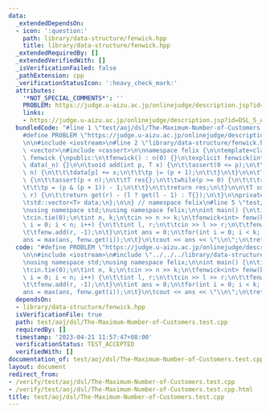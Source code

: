 ```yaml
---
data:
  _extendedDependsOn:
  - icon: ':question:'
    path: library/data-structure/fenwick.hpp
    title: library/data-structure/fenwick.hpp
  _extendedRequiredBy: []
  _extendedVerifiedWith: []
  _isVerificationFailed: false
  _pathExtension: cpp
  _verificationStatusIcon: ':heavy_check_mark:'
  attributes:
    '*NOT_SPECIAL_COMMENTS*': ''
    PROBLEM: https://judge.u-aizu.ac.jp/onlinejudge/description.jsp?id=DSL_5_A
    links:
    - https://judge.u-aizu.ac.jp/onlinejudge/description.jsp?id=DSL_5_A
  bundledCode: "#line 1 \"test/aoj/dsl/The-Maximum-Number-of-Customers.test.cpp\"\n\
    #define PROBLEM \"https://judge.u-aizu.ac.jp/onlinejudge/description.jsp?id=DSL_5_A\"\
    \n\n#include <iostream>\n#line 2 \"library/data-structure/fenwick.hpp\"\n#include\
    \ <vector>\n#include <cassert>\n\nnamespace felix {\n\ntemplate<class T>\nstruct\
    \ fenwick {\npublic:\n\tfenwick() : n(0) {}\n\texplicit fenwick(int _n) : n(_n),\
    \ data(_n) {}\n\n\tvoid add(int p, T x) {\n\t\tassert(0 <= p);\n\t\twhile(p <\
    \ n) {\n\t\t\tdata[p] += x;\n\t\t\tp |= (p + 1);\n\t\t}\n\t}\n\n\tT get(int p)\
    \ {\n\t\tassert(p < n);\n\t\tT res{};\n\t\twhile(p >= 0) {\n\t\t\tres += data[p];\n\
    \t\t\tp = (p & (p + 1)) - 1;\n\t\t}\n\t\treturn res;\n\t}\n\n\tT sum(int l, int\
    \ r) {\n\t\treturn get(r) - (l ? get(l - 1) : T{});\n\t}\n\nprivate:\n\tint n;\n\
    \tstd::vector<T> data;\n};\n\n} // namespace felix\n#line 5 \"test/aoj/dsl/The-Maximum-Number-of-Customers.test.cpp\"\
    \nusing namespace std;\nusing namespace felix;\n\nint main() {\n\tios::sync_with_stdio(false);\n\
    \tcin.tie(0);\n\tint n, k;\n\tcin >> n >> k;\n\tfenwick<int> fenw(k);\n\tfor(int\
    \ i = 0; i < n; i++) {\n\t\tint l, r;\n\t\tcin >> l >> r;\n\t\tfenw.add(l, +1);\n\
    \t\tfenw.add(r, -1);\n\t}\n\tint ans = 0;\n\tfor(int i = 0; i < k; i++) {\n\t\t\
    ans = max(ans, fenw.get(i));\n\t}\n\tcout << ans << \"\\n\";\n\treturn 0;\n}\n"
  code: "#define PROBLEM \"https://judge.u-aizu.ac.jp/onlinejudge/description.jsp?id=DSL_5_A\"\
    \n\n#include <iostream>\n#include \"../../../library/data-structure/fenwick.hpp\"\
    \nusing namespace std;\nusing namespace felix;\n\nint main() {\n\tios::sync_with_stdio(false);\n\
    \tcin.tie(0);\n\tint n, k;\n\tcin >> n >> k;\n\tfenwick<int> fenw(k);\n\tfor(int\
    \ i = 0; i < n; i++) {\n\t\tint l, r;\n\t\tcin >> l >> r;\n\t\tfenw.add(l, +1);\n\
    \t\tfenw.add(r, -1);\n\t}\n\tint ans = 0;\n\tfor(int i = 0; i < k; i++) {\n\t\t\
    ans = max(ans, fenw.get(i));\n\t}\n\tcout << ans << \"\\n\";\n\treturn 0;\n}\n"
  dependsOn:
  - library/data-structure/fenwick.hpp
  isVerificationFile: true
  path: test/aoj/dsl/The-Maximum-Number-of-Customers.test.cpp
  requiredBy: []
  timestamp: '2023-04-21 11:57:47+08:00'
  verificationStatus: TEST_ACCEPTED
  verifiedWith: []
documentation_of: test/aoj/dsl/The-Maximum-Number-of-Customers.test.cpp
layout: document
redirect_from:
- /verify/test/aoj/dsl/The-Maximum-Number-of-Customers.test.cpp
- /verify/test/aoj/dsl/The-Maximum-Number-of-Customers.test.cpp.html
title: test/aoj/dsl/The-Maximum-Number-of-Customers.test.cpp
---
```

